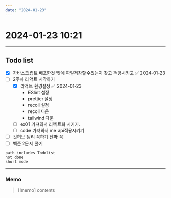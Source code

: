 ```yaml
---
date: "2024-01-23"
---
```

# 2024-01-23 10:21
---
## Todo list
- [x] 자바스크립트 배포한것 밖에 파일저장할수있는지 찾고 적용시키고 ✅ 2024-01-23
- [ ] 2주차 리액트 시작하기
	- [x] 리액트 환경설정 ✅ 2024-01-23
		- ESlint 설정
		-  prettier 설정
		- recoil 설정
		- recoil 다운
		- tailwind 다운
	- [ ] ex01 가져와서 리액트화 시키기.
	- [ ] code 가져와서 me api적용시키기
- [ ] 깃허브 정리 꼭하기 진짜 꼭
- [ ] 백준 2문제 풀기
```tasks
path includes Todolist
not done
short mode
```
---
### Memo
> [!memo]
> contents
